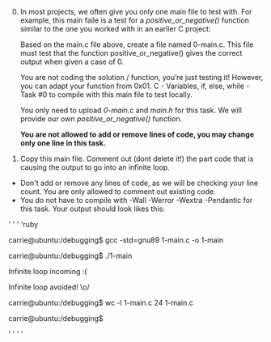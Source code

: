 0. In most projects, we often give you only one main file to test with. For example, this main faile is a test for a *positive_or_negative()* function similar to the one you worked with in an earlier C project:


     Based on the main.c file above, create a file named 0-main.c. This file must test that the function positive_or_negative() gives the correct output when given a case of 0.

   You are not coding the solution / function, you’re just testing it! However, you can adapt your function from 0x01. C - Variables, if, else, while - Task #0 to compile with this main file to test locally.

    You only need to upload *0-main.c* and *main.h* for this task. We will provide our own *positive_or_negative()* function.

    **You are not allowed to add or remove lines of code, you may change only one line in this task.**


1. Copy this main file. Comment out (dont delete it!) the part code that is causing the output to go into an infinite loop.

 - Don't add or remove any lines of code, as we will be checking your line count. You are only allowed to comment out existing code.
 - You do not have to compile with -Wall -Werror -Wextra -Pendantic for this task. Your output should look likes this:

' ' ' 'ruby

carrie@ubuntu:/debugging$ gcc -std=gnu89 1-main.c -o 1-main

carrie@ubuntu:/debugging$ ./1-main

Infinite loop incoming :(

Infinite loop avoided! \o/

carrie@ubuntu:/debugging$ wc -l 1-main.c
24 1-main.c

carrie@ubuntu:/debugging$

' ' ' '
